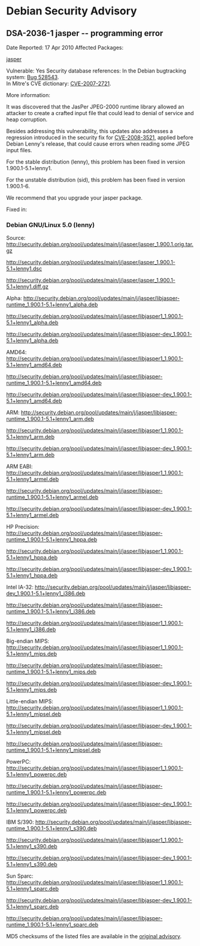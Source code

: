 
Debian Security Advisory
========================


DSA-2036-1 jasper -- programming error
--------------------------------------



Date Reported:
17 Apr 2010
Affected Packages:

[jasper](https://packages.debian.org/src:jasper)

Vulnerable:
Yes
Security database references:
In the Debian bugtracking system: [Bug 528543](https://bugs.debian.org/cgi-bin/bugreport.cgi?bug=528543).  
In Mitre's CVE dictionary: [CVE-2007-2721](https://security-tracker.debian.org/tracker/CVE-2007-2721).  

More information:

It was discovered that the JasPer JPEG-2000 runtime library allowed an
attacker to create a crafted input file that could lead to denial of
service and heap corruption.


Besides addressing this vulnerability, this updates also addresses a
regression introduced in the security fix for [CVE-2008-3521](https://security-tracker.debian.org/tracker/CVE-2008-3521), applied
before Debian Lenny's release, that could cause errors when reading some
JPEG input files.


For the stable distribution (lenny), this problem has been fixed in
version 1.900.1-5.1+lenny1.


For the unstable distribution (sid), this problem has been fixed in
version 1.900.1-6.


We recommend that you upgrade your jasper package.



Fixed in:

### Debian GNU/Linux 5.0 (lenny)



Source:
 <http://security.debian.org/pool/updates/main/j/jasper/jasper_1.900.1.orig.tar.gz>  

<http://security.debian.org/pool/updates/main/j/jasper/jasper_1.900.1-5.1+lenny1.dsc>  

<http://security.debian.org/pool/updates/main/j/jasper/jasper_1.900.1-5.1+lenny1.diff.gz>  

Alpha:
 <http://security.debian.org/pool/updates/main/j/jasper/libjasper-runtime_1.900.1-5.1+lenny1_alpha.deb>  

<http://security.debian.org/pool/updates/main/j/jasper/libjasper1_1.900.1-5.1+lenny1_alpha.deb>  

<http://security.debian.org/pool/updates/main/j/jasper/libjasper-dev_1.900.1-5.1+lenny1_alpha.deb>  

AMD64:
 <http://security.debian.org/pool/updates/main/j/jasper/libjasper1_1.900.1-5.1+lenny1_amd64.deb>  

<http://security.debian.org/pool/updates/main/j/jasper/libjasper-runtime_1.900.1-5.1+lenny1_amd64.deb>  

<http://security.debian.org/pool/updates/main/j/jasper/libjasper-dev_1.900.1-5.1+lenny1_amd64.deb>  

ARM:
 <http://security.debian.org/pool/updates/main/j/jasper/libjasper-runtime_1.900.1-5.1+lenny1_arm.deb>  

<http://security.debian.org/pool/updates/main/j/jasper/libjasper1_1.900.1-5.1+lenny1_arm.deb>  

<http://security.debian.org/pool/updates/main/j/jasper/libjasper-dev_1.900.1-5.1+lenny1_arm.deb>  

ARM EABI:
 <http://security.debian.org/pool/updates/main/j/jasper/libjasper1_1.900.1-5.1+lenny1_armel.deb>  

<http://security.debian.org/pool/updates/main/j/jasper/libjasper-runtime_1.900.1-5.1+lenny1_armel.deb>  

<http://security.debian.org/pool/updates/main/j/jasper/libjasper-dev_1.900.1-5.1+lenny1_armel.deb>  

HP Precision:
 <http://security.debian.org/pool/updates/main/j/jasper/libjasper-runtime_1.900.1-5.1+lenny1_hppa.deb>  

<http://security.debian.org/pool/updates/main/j/jasper/libjasper1_1.900.1-5.1+lenny1_hppa.deb>  

<http://security.debian.org/pool/updates/main/j/jasper/libjasper-dev_1.900.1-5.1+lenny1_hppa.deb>  

Intel IA-32:
 <http://security.debian.org/pool/updates/main/j/jasper/libjasper-dev_1.900.1-5.1+lenny1_i386.deb>  

<http://security.debian.org/pool/updates/main/j/jasper/libjasper-runtime_1.900.1-5.1+lenny1_i386.deb>  

<http://security.debian.org/pool/updates/main/j/jasper/libjasper1_1.900.1-5.1+lenny1_i386.deb>  

Big-endian MIPS:
 <http://security.debian.org/pool/updates/main/j/jasper/libjasper1_1.900.1-5.1+lenny1_mips.deb>  

<http://security.debian.org/pool/updates/main/j/jasper/libjasper-runtime_1.900.1-5.1+lenny1_mips.deb>  

<http://security.debian.org/pool/updates/main/j/jasper/libjasper-dev_1.900.1-5.1+lenny1_mips.deb>  

Little-endian MIPS:
 <http://security.debian.org/pool/updates/main/j/jasper/libjasper1_1.900.1-5.1+lenny1_mipsel.deb>  

<http://security.debian.org/pool/updates/main/j/jasper/libjasper-dev_1.900.1-5.1+lenny1_mipsel.deb>  

<http://security.debian.org/pool/updates/main/j/jasper/libjasper-runtime_1.900.1-5.1+lenny1_mipsel.deb>  

PowerPC:
 <http://security.debian.org/pool/updates/main/j/jasper/libjasper1_1.900.1-5.1+lenny1_powerpc.deb>  

<http://security.debian.org/pool/updates/main/j/jasper/libjasper-runtime_1.900.1-5.1+lenny1_powerpc.deb>  

<http://security.debian.org/pool/updates/main/j/jasper/libjasper-dev_1.900.1-5.1+lenny1_powerpc.deb>  

IBM S/390:
 <http://security.debian.org/pool/updates/main/j/jasper/libjasper-runtime_1.900.1-5.1+lenny1_s390.deb>  

<http://security.debian.org/pool/updates/main/j/jasper/libjasper1_1.900.1-5.1+lenny1_s390.deb>  

<http://security.debian.org/pool/updates/main/j/jasper/libjasper-dev_1.900.1-5.1+lenny1_s390.deb>  

Sun Sparc:
 <http://security.debian.org/pool/updates/main/j/jasper/libjasper1_1.900.1-5.1+lenny1_sparc.deb>  

<http://security.debian.org/pool/updates/main/j/jasper/libjasper-dev_1.900.1-5.1+lenny1_sparc.deb>  

<http://security.debian.org/pool/updates/main/j/jasper/libjasper-runtime_1.900.1-5.1+lenny1_sparc.deb>  


MD5 checksums of the listed files are available in the [original advisory](https://lists.debian.org/debian-security-announce/2010/msg00076.html).





